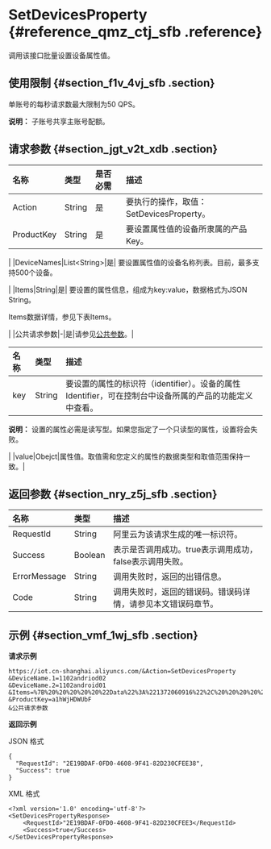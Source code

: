 # SetDevicesProperty {#reference_qmz_ctj_sfb .reference}

调用该接口批量设置设备属性值。

## 使用限制 {#section_f1v_4vj_sfb .section}

单账号的每秒请求数最大限制为50 QPS。

**说明：** 子账号共享主账号配额。

## 请求参数 {#section_jgt_v2t_xdb .section}

|名称|类型|是否必需|描述|
|:-|:-|:---|:-|
|Action|String|是|要执行的操作，取值：SetDevicesProperty。|
|ProductKey|String|是| 要设置属性值的设备所隶属的产品Key。

 |
|DeviceNames|List<String\>|是| 要设置属性值的设备名称列表。目前，最多支持500个设备。

 |
|Items|String|是| 要设置的属性信息，组成为key:value，数据格式为JSON String。

 Items数据详情，参见下表Items。

 |
|公共请求参数|-|是|请参见[公共参数](intl.zh-CN/云端开发指南/云端API参考/公共参数.md#)。|

|名称|类型|描述|
|:-|:-|:-|
|key|String| 要设置的属性的标识符（identifier）。设备的属性Identifier，可在控制台中设备所属的产品的功能定义中查看。

 **说明：** 设置的属性必需是读写型。如果您指定了一个只读型的属性，设置将会失败。

 |
|value|Obejct|属性值。取值需和您定义的属性的数据类型和取值范围保持一致。|

## 返回参数 {#section_nry_z5j_sfb .section}

|名称|类型|描述|
|:-|:-|:-|
|RequestId|String|阿里云为该请求生成的唯一标识符。|
|Success|Boolean|表示是否调用成功。true表示调用成功，false表示调用失败。|
|ErrorMessage|String|调用失败时，返回的出错信息。|
|Code|String|调用失败时，返回的错误码。错误码详情，请参见本文错误码章节。|

## 示例 {#section_vmf_1wj_sfb .section}

**请求示例**

```
https://iot.cn-shanghai.aliyuncs.com/&Action=SetDevicesProperty
&DeviceName.1=1102andriod02
&DeviceName.2=1102android01
&Items=%7B%20%20%20%20%20%22Data%22%3A%221372060916%22%2C%20%20%20%20%20%22Status%22%3A1%20%7D
&ProductKey=a1hWjHDWUbF
&公共请求参数
```

**返回示例**

JSON 格式

```
{
  "RequestId": "2E19BDAF-0FD0-4608-9F41-82D230CFEE38",
  "Success": true
}
```

XML 格式

```
<?xml version='1.0' encoding='utf-8'?>
<SetDevicesPropertyResponse>
    <RequestId>"2E19BDAF-0FD0-4608-9F41-82D230CFEE3</RequestId>
    <Success>true</Success>
</SetDevicesPropertyResponse>
```

